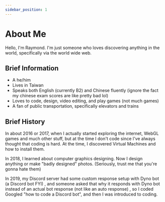```yaml
---
sidebar_position: 1
---
```


# About Me

Hello, I'm Raymond. I'm just someone who loves discovering anything in the world, specifically via the world wide web.

## Brief Information

- A he/him
- Lives in Taiwan
- Speaks both English (currently B2) and Chinese fluently (ignore the fact my chinese exam scores are like pretty bad lol)
- Loves to code, design, video editing, and play games (not much games)
- A fan of public transportation, specifically elevators and trains

## Brief History

In about 2016 or 2017, when I actually started exploring the internet, WebGL games and much other stuff, but at the time I don't code since I've always thought that coding is hard. At the time, I discovered Virtual Machines and how to install them.

In 2018, I learned about computer graphics designing. Now I design anything or make "badly designed" photos. (Seriously, trust me that you're gonna hate them)

In 2019, my Discord server had some custom response setup with Dyno bot (a Discord bot FYI) , and someone asked that why it responds with Dyno bot instead of an actual bot response (not like an auto response) , so I coded Googled "how to code a Discord bot", and then I was introduced to coding.
